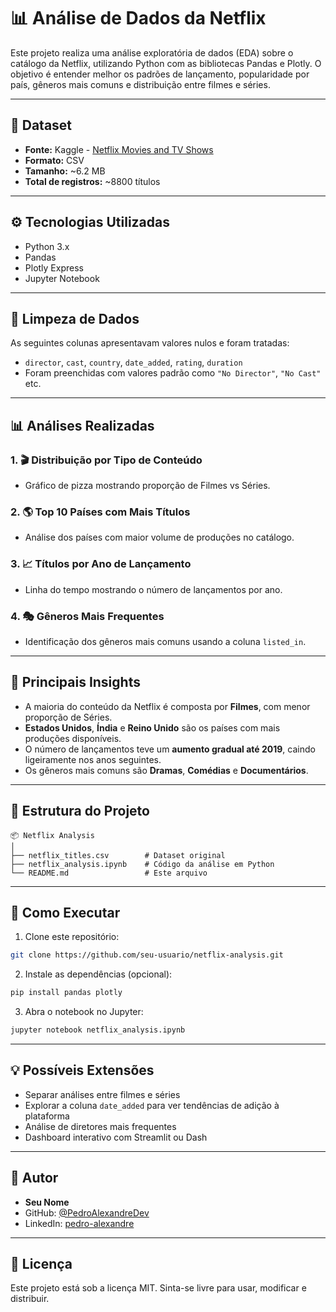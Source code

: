 # 📊 Análise de Dados da Netflix

Este projeto realiza uma análise exploratória de dados (EDA) sobre o catálogo da Netflix, utilizando Python com as bibliotecas Pandas e Plotly. O objetivo é entender melhor os padrões de lançamento, popularidade por país, gêneros mais comuns e distribuição entre filmes e séries.

---

## 📁 Dataset

- **Fonte:** Kaggle - [Netflix Movies and TV Shows](https://www.kaggle.com/datasets/shivamb/netflix-shows)
- **Formato:** CSV
- **Tamanho:** ~6.2 MB
- **Total de registros:** ~8800 títulos

---

## ⚙️ Tecnologias Utilizadas

- Python 3.x
- Pandas
- Plotly Express
- Jupyter Notebook

---

## 🧹 Limpeza de Dados

As seguintes colunas apresentavam valores nulos e foram tratadas:

- `director`, `cast`, `country`, `date_added`, `rating`, `duration`
- Foram preenchidas com valores padrão como `"No Director"`, `"No Cast"` etc.

---

## 📊 Análises Realizadas

### 1. 🎬 Distribuição por Tipo de Conteúdo
- Gráfico de pizza mostrando proporção de Filmes vs Séries.

### 2. 🌎 Top 10 Países com Mais Títulos
- Análise dos países com maior volume de produções no catálogo.

### 3. 📈 Títulos por Ano de Lançamento
- Linha do tempo mostrando o número de lançamentos por ano.

### 4. 🎭 Gêneros Mais Frequentes
- Identificação dos gêneros mais comuns usando a coluna `listed_in`.

---

## 📌 Principais Insights

- A maioria do conteúdo da Netflix é composta por **Filmes**, com menor proporção de Séries.
- **Estados Unidos**, **Índia** e **Reino Unido** são os países com mais produções disponíveis.
- O número de lançamentos teve um **aumento gradual até 2019**, caindo ligeiramente nos anos seguintes.
- Os gêneros mais comuns são **Dramas**, **Comédias** e **Documentários**.

---

## 📁 Estrutura do Projeto

```
📦 Netflix Analysis
│
├── netflix_titles.csv        # Dataset original
├── netflix_analysis.ipynb    # Código da análise em Python
└── README.md                 # Este arquivo
```

---

## 📌 Como Executar

1. Clone este repositório:
```bash
git clone https://github.com/seu-usuario/netflix-analysis.git
```

2. Instale as dependências (opcional):
```bash
pip install pandas plotly
```

3. Abra o notebook no Jupyter:
```bash
jupyter notebook netflix_analysis.ipynb
```

---

## 💡 Possíveis Extensões

- Separar análises entre filmes e séries
- Explorar a coluna `date_added` para ver tendências de adição à plataforma
- Análise de diretores mais frequentes
- Dashboard interativo com Streamlit ou Dash

---

## 🧠 Autor

- **Seu Nome**
- GitHub: [@PedroAlexandreDev](https://github.com/PedroAlexandreDev)
- LinkedIn: [pedro-alexandre](https://www.linkedin.com/in/pedro-alexandre-007428366/)

---

## 📄 Licença

Este projeto está sob a licença MIT. Sinta-se livre para usar, modificar e distribuir.
